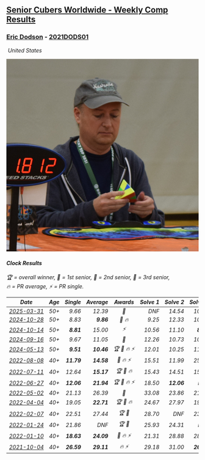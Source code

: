 <style>table {white-space: nowrap;}</style>
<link rel="stylesheet" type="text/css" href="/scw-comp/css/flags.css" />

## [Senior Cubers Worldwide - Weekly Comp Results](/scw-comp/results/)
### [Eric Dodson](README.md) - [2021DODS01](https://www.worldcubeassociation.org/persons/2021DODS01?event=clock)

<i class="flag flag-US" />&nbsp;United States

![Eric Dodson](1639144815.png)

#### Clock Results

<span style="white-space: nowrap;">🏆 = overall winner</span>, <span style="white-space: nowrap;">🥇 = 1st senior</span>, <span style="white-space: nowrap;">🥈 = 2nd senior</span>, <span style="white-space: nowrap;">🥉 = 3rd senior</span>, <span style="white-space: nowrap;">🔥 = PR average</span>, <span style="white-space: nowrap;">⚡ = PR single</span>.

| Date | Age | Single | Average | Awards | Solve 1 | Solve 2 | Solve 3 | Solve 4 | Solve 5 | Video |
| :--: | :--: | --: | --: | :--: | --: | --: | --: | --: | --: | :-- |
| [2025-03-31](../../results/2025-03-31/clock.md) | 50+ | 9.66 | 12.39 | 🥉 | DNF | 14.54 | 10.40 | 9.66 | 12.24 | [Desktop](https://www.facebook.com/events/675467158281524/permalink/681035691058004) / [Mobile](https://m.facebook.com/events/675467158281524?view=permalink&id=681035691058004) |
| [2024-10-28](../../results/2024-10-28/clock.md) | 50+ | 8.83 | **9.86** | 🥉 🔥 | 9.25 | 12.33 | 10.32 | 10.01 | 8.83 | [Desktop](https://www.facebook.com/events/929053079074962/permalink/930122062301397) / [Mobile](https://m.facebook.com/events/929053079074962?view=permalink&id=930122062301397) |
| [2024-10-14](../../results/2024-10-14/clock.md) | 50+ | **8.81** | 15.00 | ⚡ | 10.56 | 11.10 | **8.81** | DNF | 23.34 | [Desktop](https://www.facebook.com/events/574257274950611/permalink/584390790603926) / [Mobile](https://m.facebook.com/events/574257274950611?view=permalink&id=584390790603926) |
| [2024-09-16](../../results/2024-09-16/clock.md) | 50+ | 9.67 | 11.05 | 🥉 | 12.26 | 10.73 | 10.16 | DNF | 9.67 | [Desktop](https://www.facebook.com/events/876328274072061/permalink/877774497260772) / [Mobile](https://m.facebook.com/events/876328274072061?view=permalink&id=877774497260772) |
| [2024-05-13](../../results/2024-05-13/clock.md) | 50+ | **9.51** | **10.46** | 🏆 🥇 🔥 ⚡ | 12.01 | 10.25 | 11.50 | **9.51** | 9.64 | [Desktop](https://www.facebook.com/events/964772741968025/permalink/966713415107291) / [Mobile](https://m.facebook.com/events/964772741968025?view=permalink&id=966713415107291) |
| [2022-08-08](../../results/2022-08-08/clock.md) | 40+ | **11.79** | **14.58** | 🥈 🔥 ⚡ | 15.51 | 11.99 | 25.05 | 16.25 | **11.79** | [Desktop](https://www.facebook.com/events/1202320373645710/permalink/1211319342745813) / [Mobile](https://m.facebook.com/events/1202320373645710?view=permalink&id=1211319342745813) |
| [2022-07-11](../../results/2022-07-11/clock.md) | 40+ | 12.64 | **15.17** | 🏆 🥇 🔥 | 15.43 | 14.51 | 15.58 | DNF | 12.64 | [Desktop](https://www.facebook.com/events/1077792383124606/permalink/1082398655997312) / [Mobile](https://m.facebook.com/events/1077792383124606?view=permalink&id=1082398655997312) |
| [2022-06-27](../../results/2022-06-27/clock.md) | 40+ | **12.06** | **21.94** | 🏆 🥇 🔥 ⚡ | 18.50 | **12.06** | DNF | 16.48 | 30.83 | [Desktop](https://www.facebook.com/events/3239186643032731/permalink/3250246431926752) / [Mobile](https://m.facebook.com/events/3239186643032731?view=permalink&id=3250246431926752) |
| [2022-05-02](../../results/2022-05-02/clock.md) | 40+ | 21.13 | 26.39 | 🥈 | 33.08 | 23.86 | 21.13 | 25.76 | 29.55 | [Desktop](https://www.facebook.com/events/3199116787026413/permalink/3209768885961203) / [Mobile](https://m.facebook.com/events/3199116787026413?view=permalink&id=3209768885961203) |
| [2022-04-04](../../results/2022-04-04/clock.md) | 40+ | 19.05 | **22.71** | 🏆 🥇 🔥 | 24.67 | 27.97 | 19.05 | 20.90 | 22.57 | [Desktop](https://www.facebook.com/events/1171138513621623/permalink/1179704002765074) / [Mobile](https://m.facebook.com/events/1171138513621623?view=permalink&id=1179704002765074) |
| [2022-02-07](../../results/2022-02-07/clock.md) | 40+ | 22.51 | 27.44 | 🏆 🥇 | 28.70 | DNF | 23.64 | 22.51 | 29.99 | [Desktop](https://www.facebook.com/events/245500131085725/permalink/254512366851168) / [Mobile](https://m.facebook.com/events/245500131085725?view=permalink&id=254512366851168) |
| [2022-01-24](../../results/2022-01-24/clock.md) | 40+ | 21.86 | DNF | 🏆 🥇 | 25.93 | 24.31 | DNF | 21.86 | DNF | [Desktop](https://www.facebook.com/events/317247483509647/permalink/324943996073329) / [Mobile](https://m.facebook.com/events/317247483509647?view=permalink&id=324943996073329) |
| [2022-01-10](../../results/2022-01-10/clock.md) | 40+ | **18.63** | **24.09** | 🥈 🔥 ⚡ | 21.31 | 28.88 | 28.10 | 22.87 | **18.63** | [Desktop](https://www.facebook.com/events/1071902263370982/permalink/1080498415844700) / [Mobile](https://m.facebook.com/events/1071902263370982?view=permalink&id=1080498415844700) |
| [2021-10-04](../../results/2021-10-04/clock.md) | 40+ | **26.59** | **29.11** | 🔥 ⚡ | 29.18 | 31.00 | **26.59** | 34.71 | 27.16 | [Desktop](https://www.facebook.com/events/1205858816603137/permalink/1215362402319445) / [Mobile](https://m.facebook.com/events/1205858816603137?view=permalink&id=1215362402319445) |


<!-- Global site tag (gtag.js) - Google Analytics -->
<script async src="https://www.googletagmanager.com/gtag/js?id=UA-86348435-3"></script>
<script>window.dataLayer = window.dataLayer || []; function gtag() {dataLayer.push(arguments);} gtag('js', new Date()); gtag('config', 'UA-86348435-3');</script>

